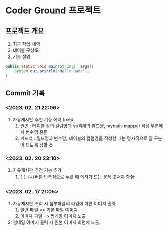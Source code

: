# Coder Ground 프로젝트

## 프로젝트 개요
1. 최근 작업 내역
2. 테이블 구성도
3. 기능 설명
```java
public static void main(String[] args){
    System.out.println("Hello Bada");
}
```
 
## Commit 기록
### <2023. 02. 21 22:06> 
1. 자유게시판 추천 기능 에러 fixed 
    1) 원인 : 테이블 상의 컬럼명과 vo객체의 필드명, mybatis mapper 작성 부분에서 변수명 혼돈
    2) 피드백 : 필드명과 변수명, 테이블의 컬럼명을 작성할 때는 명시적으로 잘 구분이 되도록 정할 것
### <2023. 02. 20 23:10>
1. 자유게시판 추천 기능 추가
    1) (-), (+)버튼 반복적으로 누를 때 에러가 뜨는 문제 고쳐야 함🛠️
### <2023. 02. 17 21:05>
1. 자유게시판 조회 시 첨부파일의 타입에 따른 이미지 출력
    1) 일반 파일 => 기본 파일 이미지
    2) 이미지 파일 => 썸네일 이미지 노출
2. 썸네일 이미지 클릭 시 원본 이미지 화면에 노출.

